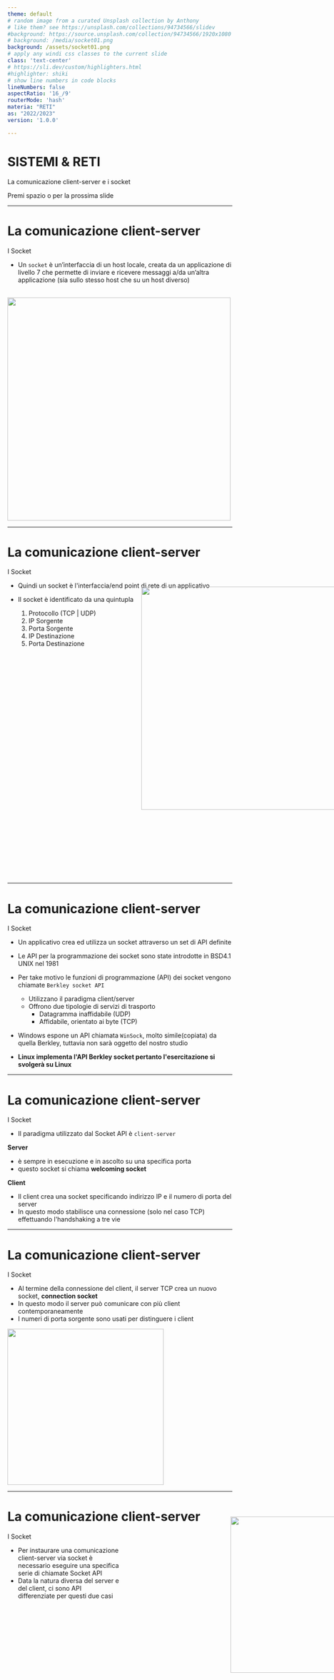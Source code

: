 ```yaml
---
theme: default
# random image from a curated Unsplash collection by Anthony
# like them? see https://unsplash.com/collections/94734566/slidev
#background: https://source.unsplash.com/collection/94734566/1920x1080
# background: /media/socket01.png
background: /assets/socket01.png
# apply any windi css classes to the current slide
class: 'text-center'
# https://sli.dev/custom/highlighters.html
#highlighter: shiki
# show line numbers in code blocks
lineNumbers: false
aspectRatio: '16_/9'
routerMode: 'hash'
materia: "RETI"
as: "2022/2023"
version: '1.0.0'

---  
```


# SISTEMI & RETI

La comunicazione client-server e i socket

<div class="pt-12">
  <span class="px-2 py-1">
    Premi spazio o <carbon:arrow-right class="inline"/> per la prossima slide
  </span>
</div>


--- 

# La comunicazione client-server 

I Socket

- Un `socket` è un’interfaccia di un host locale, creata da un applicazione di livello 7 che permette di inviare e ricevere messaggi a/da un’altra  applicazione (sia sullo stesso host che su un host diverso)

<br>
<img src="/media/socket02.png" style="margin:auto;" width="500">

--- 

# La comunicazione client-server 

I Socket

- Quindi un socket è l'interfaccia/end point di rete di un applicativo

- Il socket è identificato da una quintupla
  1. Protocollo (TCP | UDP)
  2. IP Sorgente
  3. Porta Sorgente
  4. IP Destinazione
  5. Porta Destinazione

<img src="/media/socket03.png" style="position:relative;top: -150px; left:300px;" width="500">


--- 

# La comunicazione client-server 

I Socket

- Un applicativo crea ed utilizza un socket attraverso un set di API definite

- Le API per la programmazione dei socket sono state introdotte in BSD4.1 UNIX nel 1981
- Per take motivo le funzioni di programmazione (API) dei socket vengono chiamate `Berkley socket API`
  - Utilizzano il paradigma client/server
  - Offrono due tipologie di servizi di trasporto
    - Datagramma inaffidabile (UDP)
    - Affidabile, orientato ai byte (TCP)

- Windows espone un API chiamata `WinSock`, molto simile(copiata) da quella Berkley, tuttavia non sarà oggetto del nostro studio
- **Linux implementa l'API Berkley socket pertanto l'esercitazione si svolgerà su Linux**

--- 

# La comunicazione client-server 

I Socket

- Il paradigma utilizzato dal Socket API è `client-server`

**Server**
- è sempre in esecuzione e in ascolto su una specifica porta
- questo socket si chiama **welcoming socket** 

**Client**
- Il client crea una socket specificando indirizzo IP e il numero di porta del server
- In questo modo stabilisce una connessione (solo nel caso TCP) effettuando l'handshaking a tre vie

--- 

# La comunicazione client-server 

I Socket

- Al termine della connessione del client, il server TCP crea un nuovo socket, **connection socket**
- In questo modo il server può comunicare con più client contemporaneamente
- I numeri di porta sorgente sono usati per distinguere i client

<img src="/media/socket04.png" style="margin:auto;" width="350">

--- 

# La comunicazione client-server 

I Socket

<div style="width: 50%;">

- Per instaurare una comunicazione client-server via socket è necessario eseguire una specifica serie di chiamate Socket API
- Data la natura diversa del server e del client, ci sono API differenziate per questi due casi

</div>

<img src="/media/socket05.png" style="position: relative; top: -200px; left: 500px;" width="350">

--- 

# La comunicazione client-server 

I Socket

- **socket()**: crea un nuovo end-point di comunicazione
- **bind()**: associa un indirizzo IP locale a un socket
- **listen()**: si mette in ascolto per nuove connessioni al socket (non bloccante)
- **connect()**: inizia una connessione TCP verso un socket (3 way hand-shake)
- **accept()**: rimane in attesa di una nuova connessione da un client (bloccante)
- **recv()**: riceve un messaggio da un socket
- **send()**: invia unmessaggio su un socket
- **close()**: chiude il file descriptor (socket)


--- 

# La comunicazione client-server 

I Socket

- Il manuale dei socket si legge con

```bash
> man 7 ip

SYNOPSIS
       #include <sys/socket.h>
       #include <netinet/in.h>
       #include <netinet/ip.h> /* superset of previous */

       tcp_socket = socket(AF_INET, SOCK_STREAM, 0);
       udp_socket = socket(AF_INET, SOCK_DGRAM, 0);

DESCRIPTION
       Linux implements the Internet Protocol, version 4, described in RFC 791 and RFC 1122.  

```

- Il manuale è esaustivo e fornisce tutte le informazioni necessarie per programmare con i socket in C
- Analizziamo ora le principali API
  
--- 

# La comunicazione client-server 

Socket API

`socket` - `man socket` - client/server

```c
int socket(int domain, int type, int protocol);
```

***crea un endpoint (socket) per la comunicazione con un altro processo remoto e restituisce un file descriptor (everything is a file in UNIX)***

- **domain**: dominio di comunicazione (**AF_INET**) per i socket IP
- **type**: tipo di socket (**SOCK_STREAM**) per TCP e (**SOCK_DGRAM**) per UDP
- **protocol**: protocollo da usare in funzione del dominio. (vedi  /usr/include/netinet/in.h e /etc/protocols)
- **return value**: -1 in caso di errore, file descriptor del socket in caso positivo 

--- 

# La comunicazione client-server 

Socket API

`bind` - `man bind` - server

```c
int bind(int sockfd, const struct sockaddr *addr, socklen_t addrlen);
```

***associa un indirizzo IP ad un socket esistente***

- **sockfd**: il file descriptor del socket precedentemente creato
- **addr**: indirizzo e porta da associare (bind) al socket
- **addrlen**: specifica la lunghezza dell'indirizzo. 
- **return value**: -1 in caso di errore, 0 in caso positivo
  
--- 

# La comunicazione client-server 

Socket API

`bind` - `man bind` - server

```c
struct sockaddr *addr
```

- è una struttura generica che va bene per ogni famiglia di indirizzi
- è necessario fare il cast
- per gli indirizzi IP la struttura da usare è

```c
struct sockaddr_in
  {
    sa_family_t  sin_family;  /* Famiglia di indirizzi */
    in_port_t sin_port;		    /* Numero di porta  in network byte order*/
    struct in_addr sin_addr;  /* Indirizzo IP in network byte order*/

    /* Padding alle dimensioni di  `struct sockaddr'.  */
    unsigned char sin_zero[];
  };
```

--- 

# La comunicazione client-server 

endianess

<img src="/media/socket06.jpg" style="position: relative; top: 0px; left: 0px;" width="450">
<img src="/media/socket07.png" style="position: relative; top: -250px; left: 500px;" width="350">

<div style="position:relative; top: -200px;">

> I termini big-endian e little-endian derivano dai nomi di due popolazioni che abitavano le favolose isole di Lilliput e Blefuscu. Queste erano entrate in rivalità per il modo in cui aprivano le uova - rompendo la punta o il fondo: a Lilliput, per editto dell'imperatore il cui figlio una volta si tagliò aprendo un uovo dall'estremità più grande, fu ordinato di aprire le uova dall'estremità più corta (little endians); a Blefuscu si rifugiarono gli oppositori che volevano conservare la tradizione di rompere le uova dall'estremità più grande (big endians). A causa di questa differenza e della sua legittimazione imperiale era scoppiata tra le due isole una guerra sanguinosa.

</div>

--- 

# La comunicazione client-server 

endianess

<div style="width: 60%;">

- In una memoria i byte di una parola possono essere immagazzinati in due modi distinti in base all'ordine

<br>

**BIG ENDIAN** 
- immagazznina prima, ad indirizzi più bassi la parte più significativa  (MSB) (Big End)

<br>

**LITTLE ENDIAN**
- immagazznina prima, ad indirizzi più bassi la parte meno significativa (LSB) (Little End)

</div>

<img src="/media/socket08.png" style="position: relative; top: -400px; left: 550px;" width="350">
<img src="/media/socket09.png" style="position: relative; top: -400px; left: 550px;" width="350">

--- 

# La comunicazione client-server 

endianess

- Quindi un numero, per esempio su 16 bit, rappresentato in big endian ha un valore diverso rispetto allo stesso numero rappresentato in little endian

**0xA5F2**

- BIG ENDIAN: 0xA5F2 --> F2A5 = 61117
- LITTLE ENDIAN: 0x A5F2 --> A5F2 = 42482

**Pertanto è fondamentale conoscere l'endianess di un sistema**
- Tradizionalmente:
  -  le CPU Intel e DEC sono little endian
  - Mentre le CPU IBM, Sun, Motorola sono Big Endian
- ARM supporta entrambe le opzioni

--- 

# La comunicazione client-server 

host vs network byte order

- Quindi in una comunicazione di rete, quale tipo di endianess ha il mittente e quale tipo il ricevente?
- E' chiaro che se mittente e ricevente utilizzano endianess differenti la comunicazione risulterà incorretta
  - il mittente little endian invia una word 0xA5F2 per rappresentare il numero 42482 mentre il ricevente bigendian penserà di aver ricevuto 61117


- Per tale motivo, è stato definito un metodo per rappresentare i numeri in modo indipendente dall'architettura HW, nominato `NETWORK ORDER`

<br>

<div style="background: green; color:yellow;padding: 2rem;font-size:2rem;">
Il <b>NETWORK ORDER</b> è convenzionalmente definito come BIG ENDIAN
</div>


--- 

# La comunicazione client-server 

host vs network byte order

<div style="width:50%;">

- Quindi utilizzando il **NETWORK ORDER** per le comunicazioni di rete si possono traferire le informazioni correttamente indipendentemente dall'endianess degli host coinvolti
- Pertanto due host, uno little endian e uno big endian, possono comunicare senza problemi adottando il NETWORK ORDER
- Per uno dei due host il network order coincide con l'endianess nativa. L'altro host deve tradurre i valori prima di inviarli e dopo averli ricevuti

</div>

<img src="/media/socket10.png" style="position: relative; top: -300px; left: 450px;" width="500">


--- 

# La comunicazione client-server 

host vs network byte order

- La libreria C mette a disposizioni una serie di funzione adibite esattamente allo scopo di convertire da host a network byte order e viceversa

<div style="width:60%;">

- **htonl()** 
  
  converte un unsigned long da host a network order
- **htons()** 
  
  converte un unsigned short da host a network order
- **ntohl()** 
  
  converte un unsigned long da network a host
- **ntohs()** 
  
  converte un unsigned short da network a host

</div>

<img src="/media/socket11.png" style="position: relative; top: -300px; left: 500px;" width="400">

--- 

# Esercizio 1 

Conversione host vs network byte order

- scrivere un programma in C che:
  -  converta i seguenti numeri su 16 bit da host a network order e stampi la conversione sulla console in formato esadecimale:
     - 1000
     - 12890
     - 54163
     - 34012
     - 62984
--- 

# Esercizio 1 

Conversione host vs network byte order

- converta i seguenti numeri su 16 bit da network a  host order e stampi la conversione sulla console in formato esadecimale:
  - 19875
  - 5499
  - 59821
  - 43120
  - 26489
- consegnare il codice in C senza errori e che compila correttamente
- consegnare il file .c su github con il seguente nome: *|cognome|_es1_byte_order.c*

--- 

# La comunicazione client-server 

Socket API

`listen` - `man listen` - server

```c
int listen(int sockfd, int backlog);
```

***mette il socket in ascolto e quindi in attesa di connessioni in entrara***


- **sockfd**: il file descriptor del socket precedentemente creato
- **backlog**: specifica la luinghezza della coda di attesa delle richieste di connessione
-  **return value**: -1 in caso di errore, 0 in caso positivo

--- 

# La comunicazione client-server 

Socket API

`connect` - `man connect` - client

```c
int connect(int sockfd, const struct sockaddr *addr, socklen_t addrlen);
```

***crea una connessione tra il socket locale e quello remoto***


- **sockfd**: il file descriptor del socket precedentemente creato
- **addr**: indirizzo e porta del socket remoto
- **addrlen**: specifica la lunghezza dell'indirizzo. 
- **return value**: -1 in caso di errore, 0 in caso positivo

- In caso di socket UDP, addr rappresenta l'indirizzo e porta a cui inviare il datagram
  
--- 

# La comunicazione client-server 

Socket API

`accept` - `man accept` - server

```c
 int accept(int sockfd, struct sockaddr *addr, socklen_t *addrlen);
```

***accetta la prima richiesta, presente in coda di listening e crea la connessione (socket connesso) con il socket remoto***

- **sockfd**: il file descriptor del socket precedentemente creato
- **addr**: indirizzo e porta del socket locale e remoto
- **addrlen**: dimensione dell'indirizzo addr
- **return value**: -1 in caso di errore, socket descriptor del socket connesso
  
- **Questa chiamata, per default, è bloccante e blocca il processo finchè non sarà presente una richiesta nella coda di listening**

--- 

# La comunicazione client-server 

Socket API

`recv` - `man recv` - client/server

```c
ssize_t recv(int sockfd, void *buf, size_t len, int flags);
```

***riceve un messaggio da un socket***


- **sockfd**: socket descriptor del connection socket
- **buf**: buffer di ricezione in cui memorizzare il messaggio ricevuto
- **len**: dimensione del buffer di ricezione. Deve avere capienza sufficiente per tutto il messaggio pena la perdita dei byte in eccesso
- **flags**: abilità funzionalità avanzate
- **return value**: -1 in caso di errore locale oppure il numero di byte ricevuti dal socket
  
- al posto di recv si può utilizzare `read` in quanto conf flag = 0 è esattamente uguale (everything is a file in UNIX)
--- 

# La comunicazione client-server 

Socket API

`send` - `man send` - client/server

```c
ssize_t send(int sockfd, const void *buf, size_t len, int flags);
```

***invia un messaggio su un socket***

- **sockfd**: socket descriptor del connection socket
- **buf**: buffer di trasmissione 
- **len**: dimensione del buffer di trasmissione. Deve avere dimensione inferiore o uguale alla massima lunghezza del campo dati TCP/UDP
- **flags**: abilità funzionalità avanzate
- **return value**: -1 in caso di errore locale oppure il numero di byte inviati
  
- al posto di send si può utilizzare `write` in quanto con flag = 0 è esattamente uguale (everything is a file in UNIX)

--- 

# La comunicazione client-server 

Socket API

- Vediamo in dettaglio l'implementazione di un server TCP tramite le API Berkley Socket

[Qui il codice completo del server TCP](https://github.com/profmancusoa/RETI/blob/main/code/RETI5/tcp_server.c)

<br>

```c
int main(int argc, char **argv) 
{
    unsigned short tcp_port; /* TCP port in ascolto */
    int socket_fd;           /* welcoming socket file descriptor */
    int connection_fd;       /* connection socket file descriptor */
    char buf[BUFSIZE];       /* RX buffer */
    int msg_size;            /* dimensione messaggio ricevuto */

    /* Verifico la presenza del parametro porta e lo leggo*/ 
    if(argc ! = 2) {
        printf("uso: %s <porta>\n", argv[0]);
        exit(1);
    }
    ...
```

--- 

# La comunicazione client-server 

Socket API

- Vediamo in dettaglio l'implementazione di un client TCP tramite le API Berkley Socket

[Qui il codice completo del client TCP](https://github.com/profmancusoa/RETI/blob/main/code/RETI5/tcp_client.c)

<br>

```c
int main(int argc, char **argv) 
{
    unsigned short tcp_port; /* porta tcp di destinazione */
    char *ip;                /* indirizzo ip di destinazione */
    int socket_fd;           /* connection socket */    
    int byte_sent;           /* numero byte inviati */

    /* Verifico la presenza dei parametre IP e porta */ 
    if(argc != 4) {
        printf("uso: %s <IP> <porta> <string>\n", argv[0]);
        exit(1);
    }
    ...
```

--- 

# Esercizio 2

TCP echo server

> Un echo server è un'applicazione di rete che serve per testare il corretto funzionamento di una connessione tra client e server. Consiste in un server TCP che invia al client esattamente il testo che ha ricevuto dal client stesso.

- scrivere un programma in C che:
  - implementi un echo server TCP
  
- consegnare il codice in C senza errori e che compila correttamente
- consegnare il file .c su github con il seguente nome: *|cognome|_echo_server_tcp.c*

--- 

# Esercizio 3

TCP echo client

> Un echo server è un'applicazione di rete che serve per testare il corretto funzionamento di una connessione tra client e server. Consiste in un server TCP che invia al client esattamente il testo che ha ricevuto dal client stesso.

- scrivere un programma in C che:
  - implementi un echo client TCP
  
- consegnare il codice in C senza errori e che compila correttamente
- consegnare il file .c su github con il seguente nome:  *|cognome|_echo_client_tcp.c*

--- 

# Esercizio 4

TCP Socket

- tramite lo sniffer di rete (Wireshark) verificare:
  - il 3 way handshake tra client e server per la creazione di una connessione
  - lo scambio dei messaggi da client a server e viceversa
  - il 4 way haddshake per l'abbattimento della connessione

--- 

# La comunicazione client-server 

Socket UDP

<div style="width: 50%;">

- Siccome UDP è connectionless client e server per comunicare non devono instaurare la connessione
- Pertanto il flusso tra client e server risulta semplificato
- Alcune delle API usate per TCP non sono quindi più necessarie
  - server: listen() e accept() non servono in quanto non si instaura nessuna connessione e non ci sono richieste da gestire
  - client: connect() per lo stesso motivo non è presente
- Ovviamente il 3 e 4 way handshake non avviene

</div>

<img src="/media/socket13.png" style="position: relative; top: -400px; left: 500px;" width="350">

--- 

# La comunicazione client-server 

Socket API

`recvfrom` - `man recv` - client/server

```c
ssize_t recvfrom(int sockfd, void *buf, size_t len, int flags,
                        struct sockaddr *src_addr, socklen_t *addrlen);
```

***riceve un messaggio da un socket non connesso - Normalmente recv() si usa solo per socket connessi***

- **sockfd**: socket descriptor del connection socket
- **buf**: buffer di ricezione in cui memorizzare il messaggio ricevuto
- **len**: dimensione del buffer di ricezione. Deve avere capienza sufficiente per tutto il messaggio pena la perdita dei byte in eccesso
- **flags**: abilità funzionalità avanzate
- **src_ddr**: indirizzo e porta del client da cui proviene il datagram
- **return value**: -1 in caso di errore locale oppure il numero di byte ricevuti dal socket
  
- al posto di recv si può utilizzare `read` in quanto conf flag = 0 è esattamente uguale (everything is a file in UNIX)
--- 

# La comunicazione client-server 

Socket API

`sendto` - `man send` - client/server

```c
ssize_t sendto(int sockfd, const void *buf, size_t len, int flags,
                      const struct sockaddr *dest_addr, socklen_t addrlen);
```

***invia un messaggio su un socket non connesso - Normalmente send() si usa solo per socket connessi***

- **sockfd**: socket descriptor del connection socket
- **buf**: buffer di trasmissione 
- **len**: dimensione del buffer di trasmissione. Deve avere dimensione inferiore o uguale alla massima lunghezza del campo dati TCP/UDP
- **flags**: abilità funzionalità avanzate
- **dest_addr**: indirizzo e porta del server a cui inviare il datagram
- **return value**: -1 in caso di errore locale oppure il numero di byte inviati
  
- al posto di send si può utilizzare `write` in quanto con flag = 0 è esattamente uguale (everything is a file in UNIX)

--- 

# La comunicazione client-server 

Socket UDP


- Vediamo in dettaglio l'implementazione di un server UDP tramite le API Berkley Socket

[Qui il codice completo del server UDP](https://github.com/profmancusoa/RETI/blob/main/code/RETI5/udp_server.c)

<br>

```c
int main(int argc, char **argv) 
{
    unsigned short udp_port; /* UDP port in ascolto */
    int socket_fd;           /* welcoming socket file descriptor */
    char buf[BUFSIZE];       /* RX buffer */
    int msg_size;            /* dimensione messaggio ricevuto */

    /* Verifico la presenza del parametro porta e lo leggo*/ 
    if(argc ! = 2) {
        printf("uso: %s <porta>\n", argv[0]);
        exit(1);
    }
    udp_port = (unsigned short)atoi(argv[1]);
    ...
```

--- 

# La comunicazione client-server 

Socket UDP

- Vediamo in dettaglio l'implementazione di un client UDP tramite le API Berkley Socket

[Qui il codice completo del client UDP](https://github.com/profmancusoa/RETI/blob/main/code/RETI5/udp_client.c)

<br>

```c
int main(int argc, char **argv) 
{
    unsigned short udp_port; /* porta tcp di destinazione */
    char *ip;                /* indirizzo ip di destinazione */
    int socket_fd;           /* connection socket */  
    int byte_sent;           /* numero byte inviati */

    /* Verifico la presenza dei parametre IP e porta */ 
    if(argc != 4) {
        printf("uso: %s <IP> <porta> <string>\n", argv[0]);
        exit(1);
    }
    ...
```

--- 

# Esercizio 5

UDP echo server

- scrivere un programma in C che:
  - implementi un echo server UDP
  
- consegnare il codice in C senza errori e che compila correttamente
- consegnare il file .c su github con il seguente nome: *|cognome|_echo_server_udp.c*

--- 

# Esercizio 6

UDP echo client

- scrivere un programma in C che:
  - implementi un echo client UDP
  
- consegnare il codice in C senza errori e che compila correttamente
- consegnare il file .c su github con il seguente nome:  *|cognome|_echo_client_udp.c*

--- 

# Esercizio 7

UDP Socket

- tramite lo sniffer di rete (Wireshark) verificare:
  - l'asssenza del 3 way handshake tra client e server per la creazione di una connessione
  - lo scambio dei messaggi da client a server e viceversa
  - l'assenza del 4 way haddshake per l'abbattimento della connessione


--- 

# La comunicazione client-server 

Socket UDP

- Si fornisce solo per completezza la macchina a stati di una connessione TCP


<img src="/media/socket12.png" style="margin: auto;" width="500">

--- 

# La comunicazione client-server 

Socket TCP in Java

- Vediamo in dettaglio l'implementazione di un server TCP tramite in Java

[Qui il codice completo del server TCP](https://github.com/profmancusoa/RETI/blob/main/code/RETI5/tcp_server.java)

<br>

```java
public class tcp_server {
    public static void main(String[] args) {
        ServerSocket server_socket;
        Socket client_connection;
        
        /* Verifico la presenza del parametro porta e lo leggo*/ 
        if (args.length != 1) {
            System.out.println("uso: tcp_server <PORT>");
            return;
        }
    ...
```

--- 

# La comunicazione client-server 

Socket TCP in Java

- Vediamo in dettaglio l'implementazione di un client TCP tramite in Java

[Qui il codice completo del client TCP](https://github.com/profmancusoa/RETI/blob/main/code/RETI5/tcp_client.java)

<br>

```java
public class tcp_client {
    public static void main(String[] args) {
        Socket client_socket;
        
        /* Verifico la presenza del parametro porta e lo leggo*/ 
        if (args.length != 3) {
            System.out.println("uso: tcp_client  <IP> <porta> <string>");
            return;
        }
    ...
```

--- 

# Esercizio 8

Java TCP echo server

- scrivere un programma in Java che:
  - implementi un echo server TCP
  
- consegnare il codice in java senza errori e che compila correttamente
- consegnare il file .java su github con il seguente nome: *|cognome|_tcp_server.java*

--- 

# Esercizio 9

Java TCP echo client

- scrivere un programma in Java che:
  - implementi un echo client TCP
  
- consegnare il codice in java senza errori e che compila correttamente
- consegnare il file .java su github con il seguente nome: *|cognome|_tcp_client.java*

--- 

# Esercizio 10

TCP in Java

- utilizzare il server echo TCP in Java 
- utilizzare il client echo TCP in Java
- tramite lo sniffer di rete (Wireshark) verificare:
  - il 3 way handshake tra client e server per la creazione di una connessione
  - lo scambio dei messaggi da client a server e viceversa
  - il 4 way haddshake per l'abbattimento della connessione


--- 

# Esercizio 11

TCP Socket C e Java

- utilizzare il server echo TCP in C 
- utilizzare il client echo TCP in Java
- tramite lo sniffer di rete (Wireshark) verificare:
  - il 3 way handshake tra client e server per la creazione di una connessione
  - lo scambio dei messaggi da client a server e viceversa
  - il 4 way haddshake per l'abbattimento della connessione

--- 

# Esercizio 12

TCP Socket C e Java

- utilizzare il server echo TCP in Java 
- utilizzare il client echo TCP in C
- tramite lo sniffer di rete (Wireshark) verificare:
  - il 3 way handshake tra client e server per la creazione di una connessione
  - lo scambio dei messaggi da client a server e viceversa
  - il 4 way haddshake per l'abbattimento della connessione


